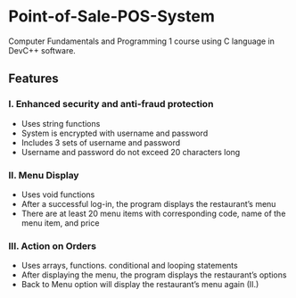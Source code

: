 # Point-of-Sale-POS-System
Computer Fundamentals and Programming 1 course using C language in DevC++ software.

## Features

### I.	Enhanced security and anti-fraud protection 
<ul>
  <li>Uses string functions</li>
  <li>System is encrypted with username and password</li>
  <li>Includes 3 sets of username and password</li>
  <li>Username and password do not exceed 20 characters long</li>
</ul>

### II. Menu Display
<ul>
  <li>Uses void functions</li>
  <li>After a successful log-in, the program displays the restaurant’s menu</li>
  <li>There are at least 20 menu items with corresponding code, name of the menu item, and price</li>
</ul>

### III. Action on Orders
<ul>
  <li>Uses arrays, functions. conditional and looping statements</li>
  <li>After displaying the menu, the program displays the restaurant’s options</li>
  <li>Back to Menu option will display the restaurant’s menu again (II.)</li>
</ul>
